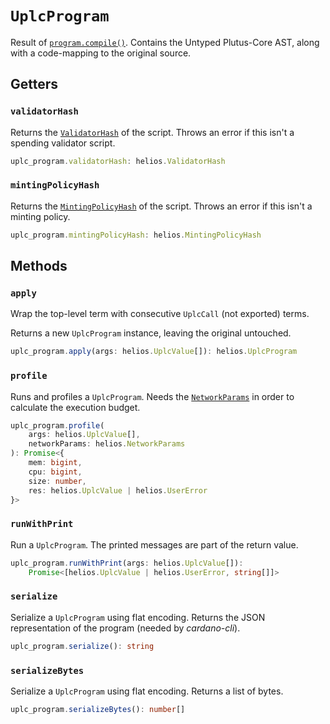 # `UplcProgram`

Result of [`program.compile()`](./program.md#compile). Contains the Untyped Plutus-Core AST, along with a code-mapping to the original source.

## Getters

### `validatorHash`

Returns the [`ValidatorHash`](./validatorhash.md) of the script. Throws an error if this isn't a spending validator script.

```ts
uplc_program.validatorHash: helios.ValidatorHash
```

### `mintingPolicyHash`

Returns the [`MintingPolicyHash`](./mintingpolicyhash.md) of the script. Throws an error if this isn't a minting policy.

```ts
uplc_program.mintingPolicyHash: helios.MintingPolicyHash
```

## Methods

### `apply`

Wrap the top-level term with consecutive `UplcCall` (not exported) terms.

Returns a new `UplcProgram` instance, leaving the original untouched.

```ts
uplc_program.apply(args: helios.UplcValue[]): helios.UplcProgram
```

### `profile`

Runs and profiles a `UplcProgram`. Needs the [`NetworkParams`](./networkparams.md) in order to calculate the execution budget.

```ts
uplc_program.profile(
    args: helios.UplcValue[],
    networkParams: helios.NetworkParams
): Promise<{
    mem: bigint,
    cpu: bigint,
    size: number,
    res: helios.UplcValue | helios.UserError
}>
```
### `runWithPrint`

Run a `UplcProgram`. The printed messages are part of the return value.

```ts
uplc_program.runWithPrint(args: helios.UplcValue[]): 
    Promise<[helios.UplcValue | helios.UserError, string[]]>
```

### `serialize`

Serialize a `UplcProgram` using flat encoding. Returns the JSON representation of the program (needed by *cardano-cli*).

```ts
uplc_program.serialize(): string
```

### `serializeBytes`

Serialize a `UplcProgram` using flat encoding. Returns a list of bytes.

```ts
uplc_program.serializeBytes(): number[]
```